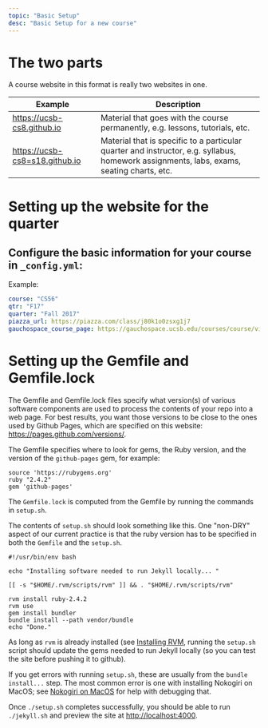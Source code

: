 ```yaml
---
topic: "Basic Setup"
desc: "Basic Setup for a new course"
---
```


# The two parts

A course website in this format is really two websites in one.

| Example | Description |
|---------|-------------|
| <https://ucsb-cs8.github.io> | Material that goes with the course permanently, e.g. lessons, tutorials, etc. |
| <https://ucsb-cs8=s18.github.io> | Material that is specific to a particular quarter and instructor, e.g. syllabus, homework assignments, labs, exams, seating charts, etc. |

# Setting up the website for the quarter

## Configure the basic information for your course in `_config.yml`:

Example:

```yml
course: "CS56"
qtr: "F17"
quarter: "Fall 2017"
piazza_url: https://piazza.com/class/j80k1o0zsxg1j7
gauchospace_course_page: https://gauchospace.ucsb.edu/courses/course/view.php?id=19139
```

# Setting up the Gemfile and Gemfile.lock

The Gemfile and Gemfile.lock files specify what version(s) of various software components are used to process the contents of your repo into a web page.   For best results, you want those versions to be close to the ones used by Github Pages, which are specified on this website: <https://pages.github.com/versions/>.

The Gemfile specifies where to look for gems, the Ruby version, and the version of the `github-pages` gem, for example:

```
source 'https://rubygems.org'
ruby "2.4.2"
gem 'github-pages'
```

The `Gemfile.lock` is computed from the Gemfile by running the commands in `setup.sh`.  

The contents of `setup.sh` should look something like this.   One "non-DRY" aspect of our current practice is that the ruby version has to be specified in both the `Gemfile` and the `setup.sh`.

```
#!/usr/bin/env bash

echo "Installing software needed to run Jekyll locally... "

[[ -s "$HOME/.rvm/scripts/rvm" ]] && . "$HOME/.rvm/scripts/rvm"

rvm install ruby-2.4.2
rvm use
gem install bundler
bundle install --path vendor/bundle
echo "Done."
```

As long as `rvm` is already installed (see [Installing RVM](/topics/rvm_installation/), running the `setup.sh` script should update the gems needed to run Jekyll locally (so you can test the site before pushing it to github).

If you get errors with running `setup.sh`, these are usually from the `bundle install...` step.   The most common error is one with installing Nokogiri on MacOS; see [Nokogiri on MacOS](/topics/nokogiri/) for help with debugging that.

Once `./setup.sh` completes successfully, you should be able to run `./jekyll.sh` and preview the site at <http://localhost:4000>.


